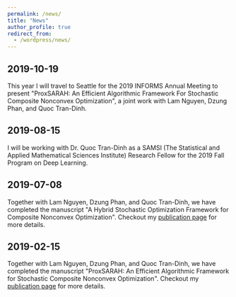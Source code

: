 ```yaml
---
permalink: /news/
title: "News"
author_profile: true
redirect_from:
  - /wordpress/news/
---
```


## 2019-10-19

This year I will travel to Seattle for the 2019 INFORMS Annual Meeting to present "ProxSARAH: An Efficient Algorithmic Framework For Stochastic Composite Nonconvex Optimization", a joint work with Lam Nguyen, Dzung Phan, and Quoc Tran-Dinh.

## 2019-08-15

I will be working with Dr. Quoc Tran-Dinh as a SAMSI (The Statistical and Applied Mathematical Sciences Institute) Research Fellow for the 2019 Fall Program on Deep Learning.

## 2019-07-08

Together with Lam Nguyen, Dzung Phan, and Quoc Tran-Dinh, we have completed the manuscript "A Hybrid Stochastic Optimization Framework for Composite Nonconvex Optimization". Checkout my <a href="https://nhanph.github.io/publications/" target="_blank">publication page</a> for more details.

## 2019-02-15

Together with Lam Nguyen, Dzung Phan, and Quoc Tran-Dinh, we have completed the manuscript "ProxSARAH: An Efficient Algorithmic Framework for Stochastic Composite Nonconvex Optimization". Checkout my <a href="https://nhanph.github.io/publications/" target="_blank">publication page</a> for more details.
